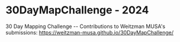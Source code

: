 # 30DayMapChallenge - 2024

30 Day Mapping Challenge -- Contributions to Weitzman MUSA's submissions: https://weitzman-musa.github.io/30DayMapChallenge/

